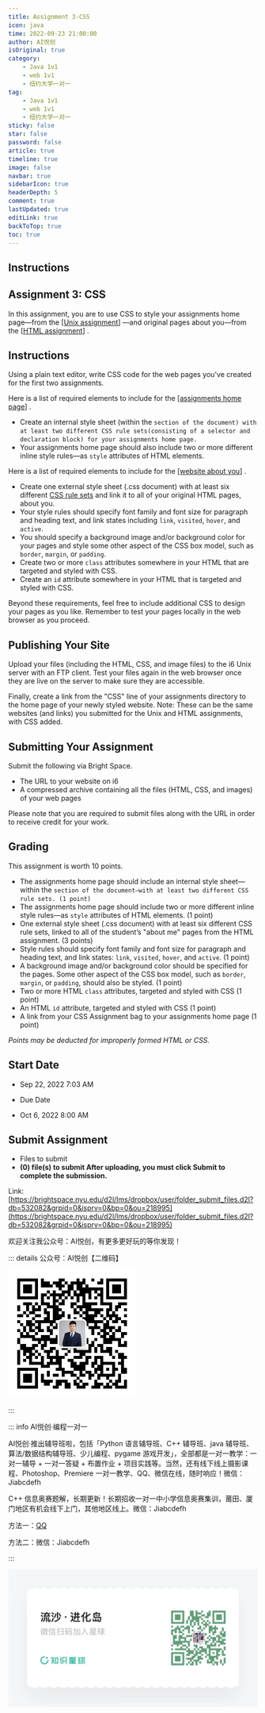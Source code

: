 ```yaml
---
title: Assignment 3-CSS
icon: java
time: 2022-09-23 21:00:00
author: AI悦创
isOriginal: true
category: 
    - Java 1v1
    - web 1v1
    - 纽约大学一对一
tag:
    - Java 1v1
    - web 1v1
    - 纽约大学一对一
sticky: false
star: false
password: false
article: true
timeline: true
image: false
navbar: true
sidebarIcon: true
headerDepth: 5
comment: true
lastUpdated: true
editLink: true
backToTop: true
toc: true
---
```


## Instructions

## Assignment 3: CSS

In this assignment, you are to use CSS to style your assignments home page—from the [[Unix assignment](http://adamscher.com/class/cims/assignments/assignment-unix/)] —and original pages about you—from the [[HTML assignment](http://adamscher.com/class/cims/assignments/assignment-3/)] .

## Instructions

Using a plain text editor, write CSS code for the web pages you've created for the first two assignments.

Here is a list of required elements to include for the [[assignments home page](http://adamscher.com/class/cims/assignments/assignment-unix/)] .

- Create an internal style sheet (within the `section of the document) with at least two different CSS rule sets(consisting of a selector and declaration block) for your assignments home page.`
- Your assignments home page should also include two or more different inline style rules—as `style` attributes of HTML elements.

Here is a list of required elements to include for the [[website about you](http://adamscher.com/class/cims/assignments/assignment-3/)] .

- Create one external style sheet (.css document) with at least six different [CSS rule sets](http://www.w3schools.com/css/css_syntax.asp) and link it to all of your original HTML pages, about you.
- Your style rules should specify font family and font size for paragraph and heading text, and link states including `link`, `visited`, `hover`, and `active`.
- You should specify a background image and/or background color for your pages and style some other aspect of the CSS box model, such as `border`, `margin`, or `padding`.
- Create two or more `class` attributes somewhere in your HTML that are targeted and styled with CSS.
- Create an `id` attribute somewhere in your HTML that is targeted and styled with CSS.

Beyond these requirements, feel free to include additional CSS to design your pages as you like. Remember to test your pages locally in the web browser as you proceed.

## Publishing Your Site

Upload your files (including the HTML, CSS, and image files) to the i6 Unix server with an FTP client. Test your files again in the web browser once they are live on the server to make sure they are accessible.

Finally, create a link from the "CSS" line of your assignments directory to the home page of your newly styled website. Note: These can be the same websites (and links) you submitted for the Unix and HTML assignments, with CSS added.

## Submitting Your Assignment

Submit the following via Bright Space. 

- The URL to your website on i6
- A compressed archive containing all the files (HTML, CSS, and images) of your web pages

Please note that you are required to submit files along with the URL in order to receive credit for your work.

## Grading

This assignment is worth 10 points.

- The assignments home page should include an internal style sheet—within the `section of the document—with at least two different CSS rule sets. (1 point)`
- The assignments home page should include two or more different inline style rules—as `style` attributes of HTML elements. (1 point)
- One external style sheet (.css document) with at least six different CSS rule sets, linked to all of the studentʼs "about me" pages from the HTML assignment. (3 points)
- Style rules should specify font family and font size for paragraph and heading text, and link states: `link`, `visited`, `hover`, and `active`. (1 point)
- A background image and/or background color should be specified for the pages. Some other aspect of the CSS box model, such as `border`, `margin`, or `padding`, should also be styled. (1 point)
- Two or more HTML `class` attributes, targeted and styled with CSS (1 point)
- An HTML `id` attribute, targeted and styled with CSS (1 point)
- A link from your CSS Assignment bag to your assignments home page (1 point)

*Points may be deducted for improperly formed HTML or CSS.*

## Start Date

- Sep 22, 2022 7:03 AM

- Due Date

- Oct 6, 2022 8:00 AM

## Submit Assignment

- Files to submit
- **(0) file(s) to submit  After uploading, you must click Submit to complete the submission.**

Link: [https://brightspace.nyu.edu/d2l/lms/dropbox/user/folder_submit_files.d2l?db=532082&grpid=0&isprv=0&bp=0&ou=218995](https://brightspace.nyu.edu/d2l/lms/dropbox/user/folder_submit_files.d2l?db=532082&grpid=0&isprv=0&bp=0&ou=218995)

欢迎关注我公众号：AI悦创，有更多更好玩的等你发现！

::: details 公众号：AI悦创【二维码】

![](/gzh.jpg)

:::

::: info AI悦创·编程一对一

AI悦创·推出辅导班啦，包括「Python 语言辅导班、C++ 辅导班、java 辅导班、算法/数据结构辅导班、少儿编程、pygame 游戏开发」，全部都是一对一教学：一对一辅导 + 一对一答疑 + 布置作业 + 项目实践等。当然，还有线下线上摄影课程、Photoshop、Premiere 一对一教学、QQ、微信在线，随时响应！微信：Jiabcdefh

C++ 信息奥赛题解，长期更新！长期招收一对一中小学信息奥赛集训，莆田、厦门地区有机会线下上门，其他地区线上。微信：Jiabcdefh

方法一：[QQ](http://wpa.qq.com/msgrd?v=3&uin=1432803776&site=qq&menu=yes)

方法二：微信：Jiabcdefh

:::

![](/zsxq.jpg)